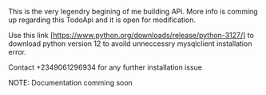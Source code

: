 This is the very legendry begining of me building APi. More info is comming up regarding this TodoApi and it is open for modification.

Use this link [https://www.python.org/downloads/release/python-3127/] to download python version 12 to avoild unneccessry mysqlclient installation error.

Contact +2349061296934 for any further installation issue

NOTE: Documentation comming soon
